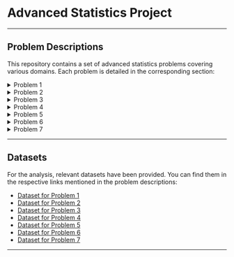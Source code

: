 # Advanced Statistics Project
---

## Problem Descriptions

This repository contains a set of advanced statistics problems covering various domains. Each problem is detailed in the corresponding section:

<details>
  <summary>Problem 1</summary>

  ### [Problem 1](#problem-1)

  - Investigating the relationship between foot injuries and player positions in a football team.

A physiotherapist with a male football team is interested in studying the relationship between foot injuries and the positions at which the players play from the data collected

|                    | Striker | Forward | Attacking Midfielder | Winger | Total |
|--------------------|---------|---------|----------------------|--------|-------|
| Players Injured    | 45      | 56      | 24                   | 20     | 145   |
| Players Not Injured| 32      | 38      | 11                   | 9      | 90    |
| Total              | 77      | 94      | 35                   | 29     | 235   |

1.1 What is the probability that a randomly chosen player would suffer an injury?

1.2 What is the probability that a player is a forward or a winger?

1.3 What is the probability that a randomly chosen player plays in a striker position and has a foot injury?

1.4 What is the probability that a randomly chosen injured player is a striker?

1.5 What is the probability that a randomly chosen injured player is either a forward or an attacking midfielder? 

</details>

<details>
  <summary>Problem 2</summary>

  ### [Problem 2](#problem-2)
  - Estimating the probability of radiation leakage in a nuclear power plant based on different types of accidents.

  <a name="problem-2"></a> Problem 2

An independent research organization is trying to estimate the probability that an accident at a nuclear power plant will result in radiation leakage. The types of accidents possible at the plant are, fire hazards, mechanical failure, or human error. The research organization also knows that two or more types of accidents cannot occur simultaneously.

According to the studies carried out by the organization, the probability of a radiation leak in case of a fire is 20%, the probability of a radiation leak in case of a mechanical 50%, and the probability of a radiation leak in case of a human error is 10%. The studies also showed the following;

The probability of a radiation leak occurring simultaneously with a fire is 0.1%.
The probability of a radiation leak occurring simultaneously with a mechanical failure is 0.15%.
The probability of a radiation leak occurring simultaneously with a human error is 0.12%.
On the basis of the information available, answer the questions below:

2.1 What are the probabilities of a fire, a mechanical failure, and a human error respectively?

2.2 What is the probability of a radiation leak?

2.3 Suppose there has been a radiation leak in the reactor for which the definite cause is not known. What is the probability that it has been caused by:

A Fire.
A Mechanical Failure.
A Human Error.

</details>

<details>
  <summary>Problem 3</summary>

  ### [Problem 3](#problem-3)
  - Analyzing the breaking strength distribution of gunny bags used for packaging cement.

  <a name="problem-3"></a> Problem 3

The breaking strength of gunny bags used for packaging cement is normally distributed with a mean of 5 kg per sq. centimeter and a standard deviation of 1.5 kg per sq. centimeter. The quality team of the cement company wants to know the following about the packaging material to better understand wastage or pilferage within the supply chain; Answer the questions below based on the given information; (Provide an appropriate visual representation of your answers, without which marks will be deducted)



3.1 What proportion of the gunny bags have a breaking strength less than 3.17 kg per sq cm?

3.2 What proportion of the gunny bags have a breaking strength at least 3.6 kg per sq cm.?

3.3 What proportion of the gunny bags have a breaking strength between 5 and 5.5 kg per sq cm.?

3.4 What proportion of the gunny bags have a breaking strength NOT between 3 and 7.5 kg per sq cm.?

</details>

<details>
  <summary>Problem 4</summary>

  ### [Problem 4](#problem-4)
  - Examining the grades distribution in a training course and determining passing cut-offs.

  <a name="problem-4"></a> Problem 4

Grades of the final examination in a training course are found to be normally distributed, with a mean of 77 and a standard deviation of 8.5. Based on the given information answer the questions below.

 

4.1 What is the probability that a randomly chosen student gets a grade below 85 on this exam?

4.2 What is the probability that a randomly selected student scores between 65 and 87?

4.3 What should be the passing cut-off so that 75% of the students clear the exam?

</details>

<details>
  <summary>Problem 5</summary>

  ### [Problem 5](#problem-5)
  - Assessing the hardness of stones for a printing company.

  <a name="problem-5"></a> Problem 5

Zingaro stone printing is a company that specializes in printing images or patterns on polished or unpolished stones. However, for the optimum level of printing of the image the stone surface has to have a Brinell's hardness index of at least 150. Recently, Zingaro has received a batch of polished and unpolished stones from its clients. Use the data provided to answer the following (assuming a 5% significance level);

 

5.1 Earlier experience of Zingaro with this particular client is favorable as the stone surface was found to be of adequate hardness. However, Zingaro has reason to believe now that the unpolished stones may not be suitable for printing. Do you think Zingaro is justified in thinking so?

5.2 Is the mean hardness of the polished and unpolished stones the same?

</details>

<details>
  <summary>Problem 6</summary>

  ### [Problem 6](#problem-6)
  - Evaluating the success of a body conditioning program in a cross-fit gym.

  <a name="problem-6"></a> Problem 6

Aquarius health club, one of the largest and most popular cross-fit gyms in the country has been advertising a rigorous program for body conditioning. The program is considered successful if the candidate is able to do more than 5 push-ups, as compared to when he/she enrolled in the program. Using the sample data provided can you conclude whether the program is successful? (Consider the level of Significance as 5%)

Note that this is a problem of the paired-t-test. Since the claim is that the training will make a difference of more than 5, the null and alternative hypotheses must be formed accordingly.

</details>

<details>
  <summary>Problem 7</summary>

  ### [Problem 7](#problem-7)
  - Analyzing dental implant data to understand the factors affecting implant hardness.

  <a name="problem-7"></a> Problem 7


Dental implant data: The hardness of metal implant in dental cavities depends on multiple factors, such as the method of implant, the temperature at which the metal is treated, the alloy used as well as on the dentists who may favour one method above another and may work better in his/her favourite method. The response is the variable of interest.

1. Test whether there is any difference among the dentists on the implant hardness. State the null and alternative hypotheses. Note that both types of alloys cannot be considered together. You 
   must state the null and alternative hypotheses separately for the two types of alloys.?
2. Before the hypotheses may be tested, state the required assumptions. Are the assumptions fulfilled? Comment separately on both alloy types.?
3. Irrespective of your conclusion in 2, we will continue with the testing procedure. What do you conclude regarding whether implant hardness depends on dentists? Clearly state your 
   conclusion. If the null hypothesis is rejected, is it possible to identify which pairs of dentists differ?
4. Now test whether there is any difference among the methods on the hardness of dental implant, separately for the two types of alloys. What are your conclusions? If the null hypothesis is 
   rejected, is it possible to identify which pairs of methods differ?
5. Now test whether there is any difference among the temperature levels on the hardness of dental implant, separately for the two types of alloys. What are your conclusions? If the null 
   hypothesis is rejected, is it possible to identify which levels of temperatures differ?
6. Consider the interaction effect of dentist and method and comment on the interaction plot, separately for the two types of alloys?
7. Now consider the effect of both factors, dentist, and method, separately on each alloy. What do you conclude? Is it possible to identify which dentists are different, which methods are 
   different, and which interaction levels are different?

</details>

---

## Datasets

For the analysis, relevant datasets have been provided. You can find them in the respective links mentioned in the problem descriptions:

- [Dataset for Problem 1](pseudo_link_for_dataset_1)
- [Dataset for Problem 2](pseudo_link_for_dataset_2)
- [Dataset for Problem 3](pseudo_link_for_dataset_3)
- [Dataset for Problem 4](pseudo_link_for_dataset_4)
- [Dataset for Problem 5](pseudo_link_for_dataset_5)
- [Dataset for Problem 6](pseudo_link_for_dataset_6)
- [Dataset for Problem 7](pseudo_link_for_dataset_7)

---
